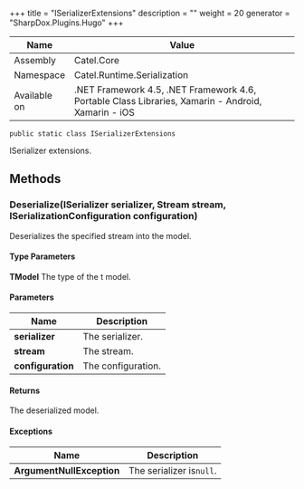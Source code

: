 

+++
title = "ISerializerExtensions" 
description = ""
weight = 20
generator = "SharpDox.Plugins.Hugo"
+++

Name|Value
---|---
Assembly|Catel.Core
Namespace|Catel.Runtime.Serialization
Available on|.NET Framework 4.5, .NET Framework 4.6, Portable Class Libraries, Xamarin - Android, Xamarin - iOS

```
public static class ISerializerExtensions
```

ISerializer extensions.

## Methods

### Deserialize<TModel>(ISerializer serializer, Stream stream, ISerializationConfiguration configuration)

Deserializes the specified stream into the model.

#### Type Parameters

**TModel**
The type of the t model.

#### Parameters

Name|Description
---|---
**serializer**|The serializer.
**stream**|The stream.
**configuration**|The configuration.

#### Returns

The deserialized model.

#### Exceptions

Name|Description
---|---
**ArgumentNullException**|The serializer is`null`.

